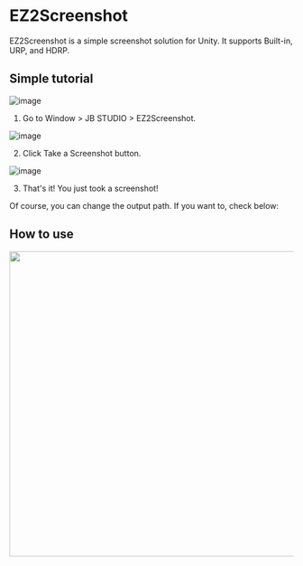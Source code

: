 # EZ2Screenshot
EZ2Screenshot is a simple screenshot solution for Unity. It supports Built-in, URP, and HDRP.

## Simple tutorial

![image](https://user-images.githubusercontent.com/18626148/166056306-c15209a6-05d7-434c-9a01-15caa4d94819.png)

1. Go to Window > JB STUDIO > EZ2Screenshot.

![image](https://user-images.githubusercontent.com/18626148/166093823-9ea5da0c-f4fb-4a99-be98-f7aea3547988.png)

2. Click Take a Screenshot button.

![image](https://user-images.githubusercontent.com/18626148/166060007-2b5f2072-4b0c-47f4-b132-02b86149cb8b.png)

3. That's it! You just took a screenshot!

Of course, you can change the output path. If you want to, check below:

## How to use
<img src="https://user-images.githubusercontent.com/18626148/166093881-2293110c-d089-44fc-806c-e04bde40e45d.png" width="960" height="540"/>